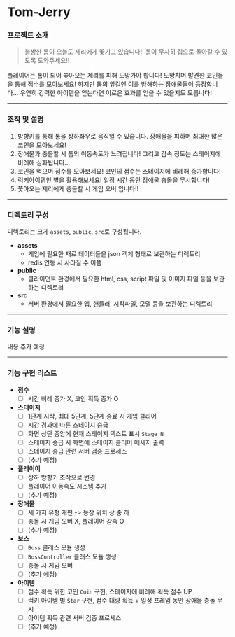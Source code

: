 # Tom-Jerry

### 프로젝트 소개

> 불쌍한 톰이 오늘도 제리에게 쫓기고 있습니다!!
> 톰이 무사히 집으로 돌아갈 수 있도록 도와주세요!!

플레이어는 톰이 되어 쫓아오는 제리를 피해 도망가야 합니다!
도망치며 발견한 코인들을 통해 점수를 모아보세요!
하지만 톰의 앞길엔 이를 방해하는 장애물들이 등장합니다...
우연히 강력한 아이템을 얻는다면 이로운 효과를 얻을 수 있을지도 모릅니다!

---

### 조작 및 설명

1. 방향키를 통해 톰을 상하좌우로 움직일 수 있습니다. 장애물을 피하며 최대한 많은 코인을 모아보세요!
2. 장애물과 충돌할 시 톰의 이동속도가 느려집니다! 그리고 감속 정도는 스테이지에 비례해 심화됩니다...
3. 코인을 먹으며 점수를 모아보세요! 코인의 점수는 스테이지에 비례해 증가합니다!
4. 럭키아이템인 별을 활용해보세요! 일정 시간 동안 장애물 충돌을 무시합니다!
5. 쫓아오는 제리에게 충돌할 시 게임 오버 입니다!!

---

### 디렉토리 구성

디렉토리는 크게 `assets`, `public`, `src`로 구성됩니다.

- **assets**
  - 게임에 필요한 재료 데이터들을 json 객체 형태로 보관하는 디렉토리
  - redis 연동 시 사라질 수 이씀
- **public**
  - 클라이언트 환경에서 필요한 html, css, script 파일 및 이미지 파일 등을 보관하는 디렉토리
- **src**
  - 서버 환경에서 필요한 앱, 핸들러, 시작파일, 모델 등을 보관하는 디렉토리

---

### 기능 설명

내용 추가 예정

---

### 기능 구현 리스트

- **점수**
  - [ ] 시간 비례 증가 X, 코인 획득 증가 O
- **스테이지**
  - [ ] 1단계 시작, 최대 5단계, 5단계 종료 시 게임 클리어
  - [ ] 시간 경과에 따른 스테이지 승급
  - [ ] 화면 상단 중앙에 현재 스테이지 텍스트 표시 `Stage N`
  - [ ] 스테이지 승급 시 화면에 스테이지 클리어 메세지 출력
  - [ ] 스테이지 승급 관련 서버 검증 프로세스
  - [ ] (추가 예정)
- **플레이어**
  - [ ] 상하 방향키 조작으로 변경
  - [ ] 플레이어 이동속도 시스템 추가
  - [ ] (추가 예정)
- **장애물**
  - [ ] 세 가지 유형 개편 -> 등장 위치 상 중 하
  - [ ] 충돌 시 게임 오버 X, 플레이어 감속 O
  - [ ] (추가 예정)
- **보스**
  - [ ] `Boss` 클래스 모듈 생성
  - [ ] `BossController` 클래스 모듈 생성
  - [ ] 충돌 시 게임 오버
  - [ ] (추가 예정)
- **아이템**
  - [ ] 점수 획득 위한 코인 `Coin` 구현, 스테이지에 비례해 획득 점수 UP
  - [ ] 럭키 아이템 별 `Star` 구현, 점수 대량 획득 + 일정 프레임 동안 장애물 충돌 무시
  - [ ] 아이템 획득 관련 서버 검증 프로세스
  - [ ] (추가 예정)
